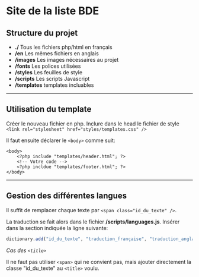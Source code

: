 # Site de la liste BDE

## Structure du projet

 * **./** Tous les fichiers php/html en français
 * **/en** Les mêmes fichiers en anglais
 * **/images** Les images nécessaires au projet
 * **/fonts** Les polices utilisées
 * **/styles** Les feuilles de style
 * **/scripts**	Les scripts Javascript
 * **/templates** templates incluables

--------------------

## Utilisation du template

Créer le nouveau fichier en php.
Inclure dans le head le fichier de style `<link rel="stylesheet" href="styles/templates.css" />`

Il faut ensuite déclarer le `<body>` comme suit:

	<body>
		<?php include "templates/header.html"; ?>
		<!-- Votre code -->
		<?php incldue "templates/footer.html"; ?>
	</body>


---------------------

## Gestion des différentes langues

Il suffit de remplacer chaque texte par `<span class="id_du_texte" />`.

La traduction se fait alors dans le fichier **/scripts/languages.js**. Insérer dans la section indiquée la ligne suivante:

```javascript
dictionary.add("id_du_texte", "traduction_française", "traduction_anglaise" [, "autres_traductions"]);
```

*Cas des `<title>`*

Il ne faut pas utiliser `<span>` qui ne convient pas, mais ajouter directement la classe "id_du_texte" au  `<title>` voulu.
